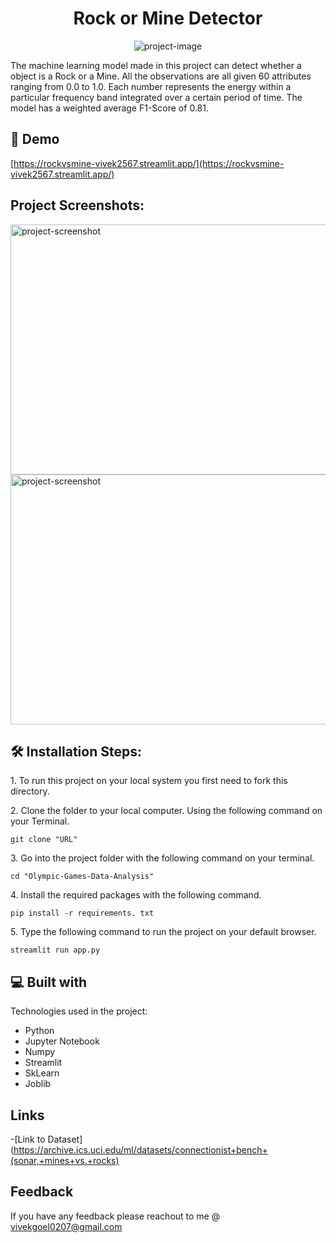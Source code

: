 <h1 align="center" id="title">Rock or Mine Detector</h1>

<p align="center"><img src="https://socialify.git.ci/vivek-2567/Rock-Vs-Mine-Detection/image?font=Bitter&amp;name=1&amp;owner=1&amp;pattern=Brick%20Wall&amp;theme=Dark" alt="project-image"></p>

<p id="description">The machine learning model made in this project can detect whether a object is a Rock or a Mine. All the observations are all given 60 attributes ranging from 0.0 to 1.0. Each number represents the energy within a particular frequency band integrated over a certain period of time. The model has a weighted average F1-Score of 0.81.</p>

<h2>🚀 Demo</h2>

[https://rockvsmine-vivek2567.streamlit.app/](https://rockvsmine-vivek2567.streamlit.app/)

<h2>Project Screenshots:</h2>

<img src="https://github.com/vivek-2567/Rock-Vs-Mine-Detection/blob/main/App1.png" alt="project-screenshot" width="700" height="400/">

<img src="https://github.com/vivek-2567/Rock-Vs-Mine-Detection/blob/main/App2.png" alt="project-screenshot" width="700" height="400/">

  
<h2>🛠️ Installation Steps:</h2>

<p>1. To run this project on your local system you first need to fork this directory.</p>

<p>2. Clone the folder to your local computer. Using the following command on your Terminal.</p>

```
git clone "URL"
```

<p>3. Go into the project folder with the following command on your terminal.</p>

```
cd "Olympic-Games-Data-Analysis"
```

<p>4. Install the required packages with the following command.</p>

```
pip install -r requirements. txt
```

<p>5. Type the following command to run the project on your default browser.</p>

```
streamlit run app.py
```
 
 
<h2>💻 Built with</h2>

Technologies used in the project:

*   Python
*   Jupyter Notebook
*   Numpy
*   Streamlit
*   SkLearn
*   Joblib


## Links
-[Link to Dataset](https://archive.ics.uci.edu/ml/datasets/connectionist+bench+(sonar,+mines+vs.+rocks)

## Feedback
If you have any feedback please reachout to me @ vivekgoel0207@gmail.com
